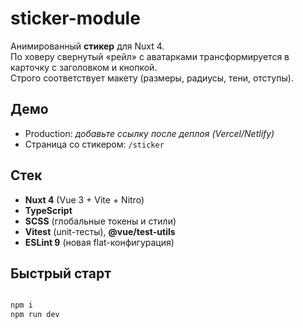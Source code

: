 # sticker-module

Анимированный **стикер** для Nuxt 4.  
По ховеру свернутый «рейл» с аватарками трансформируется в карточку с заголовком и кнопкой.  
Строго соответствует макету (размеры, радиусы, тени, отступы).

## Демо

- Production: _добавьте ссылку после деплоя (Vercel/Netlify)_
- Страница со стикером: `/sticker`

## Стек

- **Nuxt 4** (Vue 3 + Vite + Nitro)
- **TypeScript**
- **SCSS** (глобальные токены и стили)
- **Vitest** (unit-тесты), **@vue/test-utils**
- **ESLint 9** (новая flat-конфигурация)

## Быстрый старт

```bash

npm i
npm run dev
